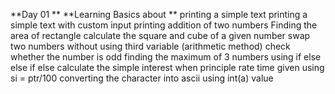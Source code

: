 


**Day 01 **
**Learning Basics about **
printing a simple text 
printing a simple text with custom input 
printing addition of two numbers
Finding the area of rectangle
calculate the square and cube of a given number
swap two numbers without using third variable (arithmetic method)
check whether the number is odd
finding the maximum of 3  numbers using if else else if else 
calculate the simple interest when principle rate time given using si = ptr/100
converting the character into ascii using int(a) value 


